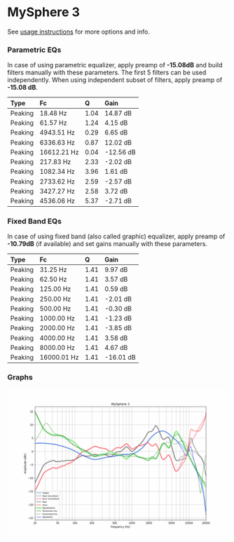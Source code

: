 # MySphere 3
See [usage instructions](https://github.com/jaakkopasanen/AutoEq#usage) for more options and info.

### Parametric EQs
In case of using parametric equalizer, apply preamp of **-15.08dB** and build filters manually
with these parameters. The first 5 filters can be used independently.
When using independent subset of filters, apply preamp of **-15.08 dB**.

| Type    | Fc          |    Q | Gain      |
|:--------|:------------|:-----|:----------|
| Peaking | 18.48 Hz    | 1.04 | 14.87 dB  |
| Peaking | 61.57 Hz    | 1.24 | 4.15 dB   |
| Peaking | 4943.51 Hz  | 0.29 | 6.65 dB   |
| Peaking | 6336.63 Hz  | 0.87 | 12.02 dB  |
| Peaking | 16612.21 Hz | 0.04 | -12.56 dB |
| Peaking | 217.83 Hz   | 2.33 | -2.02 dB  |
| Peaking | 1082.34 Hz  | 3.96 | 1.61 dB   |
| Peaking | 2733.62 Hz  | 2.59 | -2.57 dB  |
| Peaking | 3427.27 Hz  | 2.58 | 3.72 dB   |
| Peaking | 4536.06 Hz  | 5.37 | -2.71 dB  |

### Fixed Band EQs
In case of using fixed band (also called graphic) equalizer, apply preamp of **-10.79dB**
(if available) and set gains manually with these parameters.

| Type    | Fc          |    Q | Gain      |
|:--------|:------------|:-----|:----------|
| Peaking | 31.25 Hz    | 1.41 | 9.97 dB   |
| Peaking | 62.50 Hz    | 1.41 | 3.57 dB   |
| Peaking | 125.00 Hz   | 1.41 | 0.59 dB   |
| Peaking | 250.00 Hz   | 1.41 | -2.01 dB  |
| Peaking | 500.00 Hz   | 1.41 | -0.30 dB  |
| Peaking | 1000.00 Hz  | 1.41 | -1.23 dB  |
| Peaking | 2000.00 Hz  | 1.41 | -3.85 dB  |
| Peaking | 4000.00 Hz  | 1.41 | 3.58 dB   |
| Peaking | 8000.00 Hz  | 1.41 | 4.67 dB   |
| Peaking | 16000.01 Hz | 1.41 | -16.01 dB |

### Graphs
![](./MySphere%203.png)